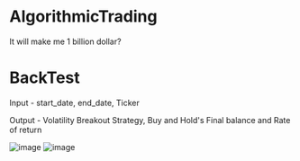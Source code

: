 # AlgorithmicTrading
It will make me 1 billion dollar?

# BackTest
Input - start_date, end_date, Ticker  
  
Output - Volatility Breakout Strategy, Buy and Hold's Final balance and Rate of return  
  
  
![image](https://user-images.githubusercontent.com/103230840/235945310-bf0343ab-e57b-49a8-bd96-d2badf40d4b5.png)
![image](https://user-images.githubusercontent.com/103230840/235944943-73597855-c30d-4f3f-b180-669c1d18db20.png)
